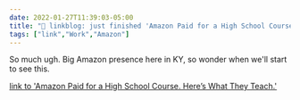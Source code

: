 ```yaml
---
date: 2022-01-27T11:39:03-05:00
title: "🔗 linkblog: just finished 'Amazon Paid for a High School Course. Here’s What They Teach.'"
tags: ["link","Work","Amazon"]
---
```

So much ugh. Big Amazon presence here in KY, so wonder when we'll start to see this.
 
[link to 'Amazon Paid for a High School Course. Here’s What They Teach.'](https://www.vice.com/en/article/bvndja/amazon-paid-for-a-high-school-course-heres-what-they-teach)
